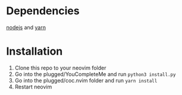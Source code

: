 # Dependencies
[nodejs](https://nodejs.org/) and [yarn](https://yarnpkg.com/)

# Installation
1. Clone this repo to your neovim folder
1. Go into the plugged/YouCompleteMe and run `python3 install.py`
1. Go into the plugged/coc.nvim folder and run `yarn install`
1. Restart neovim
